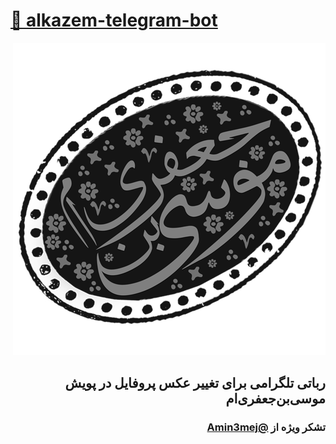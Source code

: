 # [🤖 alkazem-telegram-bot](https://t.me/alkazem_bot)

<div dir="rtl">
  
![موسی‌بن‌جعفری‌ام](https://raw.githubusercontent.com/mostafaasadi/alkazem-telegram-bot/master/hazrat.png)

## رباتی تلگرامی برای تغییر عکس پروفایل در پویش موسی‌بن‌جعفری‌ام

### تشکر ویژه از [@Amin3mej](https://github.com/Amin3mej)

</div>
